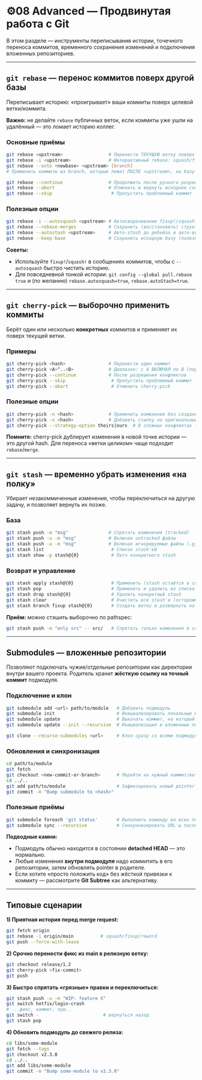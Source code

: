 # ⚙08 Advanced — Продвинутая работа с Git

В этом разделе — инструменты переписывания истории, точечного переноса коммитов, временного сохранения изменений и подключения вложенных репозиториев.

---

## `git rebase` — перенос коммитов поверх другой базы

Переписывает историю: «проигрывает» ваши коммиты поверх целевой ветки/коммита.

**Важно:** не делайте `rebase` публичных веток, если коммиты уже ушли на удалённый — это ломает историю коллег.

### Основные приёмы
```bash
git rebase <upstream>                 # Перенести ТЕКУЩУЮ ветку поверх <upstream>
git rebase -i <upstream>              # Интерактивный rebase: squash/fixup/reword/drop
git rebase --onto <newbase> <upstream> [branch]
# Применить коммиты из branch, которые лежат ПОСЛЕ <upstream>, на базу <newbase>

git rebase --continue                 # Продолжить после ручного разрешения конфликтов
git rebase --abort                    # Отменить и вернуть исходное состояние
git rebase --skip                      # Пропустить проблемный коммит
```

### Полезные опции
```bash
git rebase -i --autosquash <upstream> # Автосворачивание fixup!/squash! коммитов
git rebase --rebase-merges            # Сохранить (восстановить) структуру мерджей
git rebase --autostash <upstream>     # Авто-stash до ребейза и авто-восстановление
git rebase --keep-base                # Сохранить исходную базу (полезно при обновлении fork)
```

**Советы:**
- Используйте `fixup!`/`squash!` в сообщениях коммитов, чтобы с `--autosquash` быстро чистить историю.
- Для повседневной тонкой истории: `git config --global pull.rebase true` и (по желанию) `rebase.autosquash=true`, `rebase.autoStash=true`.

---

## `git cherry-pick` — выборочно применить коммиты

Берёт один или несколько **конкретных** коммитов и применяет их поверх текущей ветки.

### Примеры
```bash
git cherry-pick <hash>                # Перенести один коммит
git cherry-pick <A>^..<B>             # Диапазон: с A ВКЛЮЧАЯ по B (порядок сохранится)
git cherry-pick --continue            # После разрешения конфликтов
git cherry-pick --skip                 # Пропустить проблемный коммит
git cherry-pick --abort                # Отменить cherry-pick
```

### Полезные опции
```bash
git cherry-pick -n <hash>             # Применить изменения без создания коммита (accumulate)
git cherry-pick -x <hash>             # Добавить ссылку на оригинальный коммит в сообщении
git cherry-pick --strategy-option theirs|ours  # В сложных конфликтах (точечно)
```

**Помните:** cherry-pick дублирует изменения в новой точке истории — это другой hash. Для переноса «ветки целиком» чаще подходит `rebase`/`merge`.

---

## `git stash` — временно убрать изменения «на полку»

Убирает незакоммиченные изменения, чтобы переключиться на другую задачу, и позволяет вернуть их позже.

### База
```bash
git stash push -m "msg"               # Спрятать изменения (tracked)
git stash push -u -m "msg"            # Включая untracked файлы
git stash push -a -m "msg"            # Включая игнорируемые файлы (.gitignore)
git stash list                         # Список stash'ей
git stash show -p stash@{0}            # Патч конкретного stash
```

### Возврат и управление
```bash
git stash apply stash@{0}              # Применить (stash остаётся в списке)
git stash pop                          # Применить и удалить из списка
git stash drop stash@{0}               # Удалить конкретный stash
git stash clear                        # Очистить все stash'и (осторожно)
git stash branch fixup stash@{0}       # Создать ветку и развернуть на неё stash
```

**Приём:** можно стэшить выборочно по pathspec:
```bash
git stash push -m "only src" -- src/   # Спрятать только изменения в src/
```

---

## Submodules — вложенные репозитории

Позволяют подключать чужие/отдельные репозитории как директории внутри вашего проекта. Родитель хранит **жёсткую ссылку на точный коммит** подмодуля.

### Подключение и клон
```bash
git submodule add <url> path/to/module   # Добавить подмодуль
git submodule init                       # Инициализировать локальные метаданные
git submodule update                     # Выкачать коммит, на который ссылается родитель
git submodule update --init --recursive  # Инициализация и вложенные подмодули

git clone --recurse-submodules <url>     # Клон сразу со всеми подмодулями
```

### Обновления и синхронизация
```bash
cd path/to/module
git fetch
git checkout <new-commit-or-branch>      # Перейти на нужный коммит/ветку
cd ../..
git add path/to/module                   # Зафиксировать новый pointer в родителе
git commit -m "Bump submodule to <hash>"
```

### Полезные приёмы
```bash
git submodule foreach 'git status'       # Выполнить команду во всех подмодулях
git submodule sync --recursive           # Синхронизировать URL'ы после изменений .gitmodules
```

**Подводные камни:**
- Подмодуль обычно находится в состоянии **detached HEAD** — это нормально.  
- Любые изменения **внутри подмодуля** надо коммитить в его репозитории, затем обновлять pointer в родителе.  
- Если хотите «просто положить код» без жёсткой привязки к коммиту — рассмотрите **Git Subtree** как альтернативу.

---

## Типовые сценарии

**1) Приятная история перед merge request:**
```bash
git fetch origin
git rebase -i origin/main          # squash/fixup/reword
git push --force-with-lease
```

**2) Срочно перенести фикс из main в релизную ветку:**
```bash
git checkout release/1.2
git cherry-pick <fix-commit>
git push
```

**3) Быстро спрятать «грязные» правки и переключиться:**
```bash
git stash push -u -m "WIP: feature X"
git switch hotfix/login-crash
# ...фикс, коммит, пуш...
git switch -                        # вернуться назад
git stash pop
```

**4) Обновить подмодуль до свежего релиза:**
```bash
cd libs/some-module
git fetch --tags
git checkout v2.3.0
cd ../..
git add libs/some-module
git commit -m "Bump some-module to v2.3.0"
```
